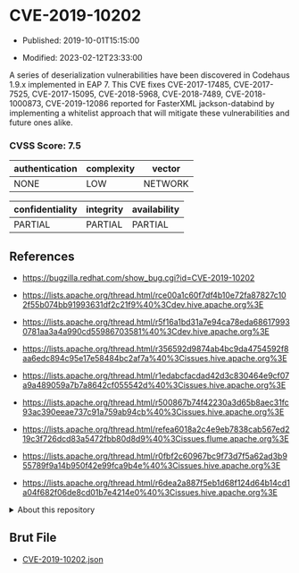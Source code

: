 # CVE-2019-10202

- Published: 2019-10-01T15:15:00

- Modified: 2023-02-12T23:33:00

A series of deserialization vulnerabilities have been discovered in Codehaus 1.9.x implemented in EAP 7. This CVE fixes CVE-2017-17485, CVE-2017-7525, CVE-2017-15095, CVE-2018-5968, CVE-2018-7489, CVE-2018-1000873, CVE-2019-12086 reported for FasterXML jackson-databind by implementing a whitelist approach that will mitigate these vulnerabilities and future ones alike.

### CVSS Score: **7.5**

| authentication | complexity | vector |
| --- | --- | --- |
| NONE | LOW | NETWORK |

| confidentiality | integrity | availability |
| --- | --- | --- |
| PARTIAL | PARTIAL | PARTIAL |

## References

* https://bugzilla.redhat.com/show_bug.cgi?id=CVE-2019-10202

* https://lists.apache.org/thread.html/rce00a1c60f7df4b10e72fa87827c102f55b074bb91993631df2c21f9%40%3Cdev.hive.apache.org%3E

* https://lists.apache.org/thread.html/r5f16a1bd31a7e94ca78eda686179930781aa3a4a990cd55986703581%40%3Cdev.hive.apache.org%3E

* https://lists.apache.org/thread.html/r356592d9874ab4bc9da4754592f8aa6edc894c95e17e58484bc2af7a%40%3Cissues.hive.apache.org%3E

* https://lists.apache.org/thread.html/r1edabcfacdad42d3c830464e9cf07a9a489059a7b7a8642cf055542d%40%3Cissues.hive.apache.org%3E

* https://lists.apache.org/thread.html/r500867b74f42230a3d65b8aec31fc93ac390eeae737c91a759ab94cb%40%3Cissues.hive.apache.org%3E

* https://lists.apache.org/thread.html/refea6018a2c4e9eb7838cab567ed219c3f726dcd83a5472fbb80d8d9%40%3Cissues.flume.apache.org%3E

* https://lists.apache.org/thread.html/r0fbf2c60967bc9f73d7f5a62ad3b955789f9a14b950f42e99fca9b4e%40%3Cissues.hive.apache.org%3E

* https://lists.apache.org/thread.html/r6dea2a887f5eb1d68f124d64b14cd1a04f682f06de8cd01b7e4214e0%40%3Cissues.hive.apache.org%3E

<details>
<summary>About this repository</summary> 

  This repository is part of the project [Live Hack CVE](https://github.com/Live-Hack-CVE). Main website can be found [www.live-hack.org](https://www.live-hack.org) 
  
  Made by [Sn0wAlice](https://github.com/Sn0wAlice) for the people that care about security and need to have a feed of the latest CVEs. Hope you enjoy it, don't forget to star the repo and follow me on [Twitter](https://twitter.com/Sn0wAlice) and [Github](https://github.com/Sn0wAlice). And that is my [personnal website](https://www.alice-snow.me/)

  - [Home Page](https://github.com/Live-Hack-CVE)
  - [Framework](https://github.com/Live-Hack-CVE/cve-framework)
  - [CVE database](https://github.com/Live-Hack-CVE/full_database)
  - [Changelog](https://github.com/Live-Hack-CVE/Changelog)
</details>

## Brut File

* [CVE-2019-10202.json](https://raw.githubusercontent.com/Live-Hack-CVE/full_database/main/cves/2019/CVE-2019-10202.json)

